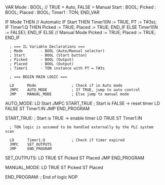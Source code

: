 VAR
    Mode : BOOL;           // TRUE = Auto, FALSE = Manual
    Start : BOOL;
    Picked : BOOL;
    Placed : BOOL;
    Timer1 : TON;
END_VAR

IF Mode THEN // Automatic
    IF Start THEN
        Timer1(IN := TRUE, PT := T#3s);
        IF Timer1.Q THEN
            Picked := TRUE;
            Placed := TRUE;
        END_IF
    ELSE
        Timer1(IN := FALSE);
    END_IF
ELSE // Manual Mode
    Picked := TRUE;
    Placed := TRUE;
END_IF

      ; === IL Variable Declarations ===
      ; Mode        - BOOL (Auto/Manual selector)
      ; Start       - BOOL (Start button)
      ; Picked      - BOOL (Output)
      ; Placed      - BOOL (Output)
      ; Timer1      - TON instance with PT = T#3s

      ; === BEGIN MAIN LOGIC ===

      LD      Mode                ; Check if in Auto mode
      JMPC    AUTO_MODE           ; If TRUE, jump to auto control
      JMP     MANUAL_MODE         ; Else jump to manual mode

AUTO_MODE:
      LD      Start
      JMPC    START_TRUE
      ; Start is FALSE → reset timer
      LD      FALSE
      ST      Timer1.IN
      JMP     END_PROGRAM

START_TRUE:
      ; Start is TRUE → enable timer
      LD      TRUE
      ST      Timer1.IN

      ; TON logic is assumed to be handled externally by the PLC system scan

      LD      Timer1.Q            ; Check if timer expired
      JMPC    SET_OUTPUTS
      JMP     END_PROGRAM

SET_OUTPUTS:
      LD      TRUE
      ST      Picked
      ST      Placed
      JMP     END_PROGRAM

MANUAL_MODE:
      LD      TRUE
      ST      Picked
      ST      Placed

END_PROGRAM:
      ; End of logic
      NOP
